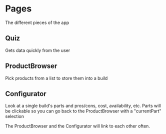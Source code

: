 # Pages

The different pieces of the app

## Quiz
Gets data quickly from the user

## ProductBrowser
Pick products from a list to store them into a build

## Configurator
Look at a single build's parts and pros/cons, cost, availability, etc.
Parts will be clickable so you can go back to the ProductBrowser with a "currentPart" selection


The ProductBrowser and the Configurator will link to each other often.

